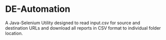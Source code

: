 # DE-Automation
A Java-Selenium Utility designed to read input.csv for source and destination URLs and download all reports in CSV format to individual folder location.
